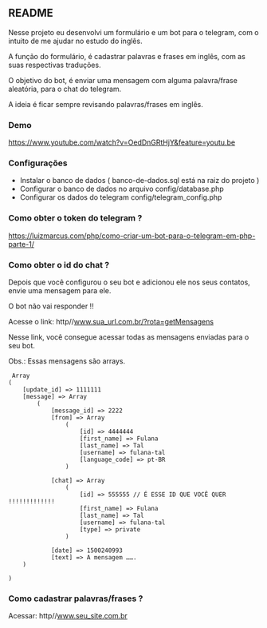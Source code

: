 ## README ##

Nesse projeto eu desenvolvi um formulário e um bot para o telegram, com o intuito de me ajudar no estudo do inglês.

A função do formulário, é cadastrar palavras e frases em inglês, com as suas respectivas traduções.

O objetivo do bot, é enviar uma mensagem com alguma palavra/frase aleatória, para o chat do telegram. 

A ideia é ficar sempre revisando palavras/frases em inglês. 

### Demo ####

https://www.youtube.com/watch?v=OedDnGRtHjY&feature=youtu.be 

### Configurações  ###

* Instalar o banco de dados ( banco-de-dados.sql está na raiz do projeto )
* Configurar o banco de dados no arquivo config/database.php
* Configurar os dados do telegram config/telegram_config.php

### Como obter o token do telegram ? ###

https://luizmarcus.com/php/como-criar-um-bot-para-o-telegram-em-php-parte-1/

### Como obter o id do chat ? ###

Depois que você configurou o seu bot e adicionou ele nos seus contatos, envie uma mensagem para ele.

O bot não vai responder !!

Acesse o link: http//www.sua_url.com.br/?rota=getMensagens

Nesse link, você consegue acessar todas as mensagens enviadas para o seu bot.

Obs.: Essas mensagens são arrays. 
 
     Array
    (
        [update_id] => 1111111
        [message] => Array
            (
                [message_id] => 2222
                [from] => Array
                    (
                        [id] => 4444444
                        [first_name] => Fulana
                        [last_name] => Tal
                        [username] => fulana-tal
                        [language_code] => pt-BR
                    )

                [chat] => Array
                    (
                        [id] => 555555 // É ESSE ID QUE VOCÊ QUER !!!!!!!!!!!!! 
                        [first_name] => Fulana
                        [last_name] => Tal
                        [username] => fulana-tal
                        [type] => private
                    )

                [date] => 1500240993
                [text] => A mensagem …….
        )

    )


### Como cadastrar palavras/frases ? ###

Acessar: http//www.seu_site.com.br
